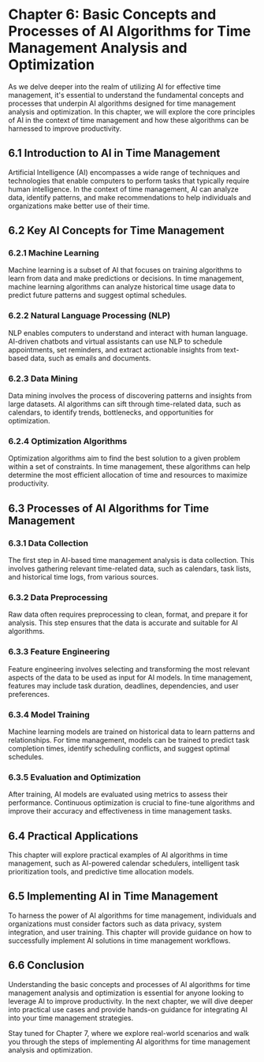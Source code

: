 Chapter 6: Basic Concepts and Processes of AI Algorithms for Time Management Analysis and Optimization
======================================================================================================

As we delve deeper into the realm of utilizing AI for effective time management, it's essential to understand the fundamental concepts and processes that underpin AI algorithms designed for time management analysis and optimization. In this chapter, we will explore the core principles of AI in the context of time management and how these algorithms can be harnessed to improve productivity.

6.1 Introduction to AI in Time Management
-----------------------------------------

Artificial Intelligence (AI) encompasses a wide range of techniques and technologies that enable computers to perform tasks that typically require human intelligence. In the context of time management, AI can analyze data, identify patterns, and make recommendations to help individuals and organizations make better use of their time.

6.2 Key AI Concepts for Time Management
---------------------------------------

### 6.2.1 Machine Learning

Machine learning is a subset of AI that focuses on training algorithms to learn from data and make predictions or decisions. In time management, machine learning algorithms can analyze historical time usage data to predict future patterns and suggest optimal schedules.

### 6.2.2 Natural Language Processing (NLP)

NLP enables computers to understand and interact with human language. AI-driven chatbots and virtual assistants can use NLP to schedule appointments, set reminders, and extract actionable insights from text-based data, such as emails and documents.

### 6.2.3 Data Mining

Data mining involves the process of discovering patterns and insights from large datasets. AI algorithms can sift through time-related data, such as calendars, to identify trends, bottlenecks, and opportunities for optimization.

### 6.2.4 Optimization Algorithms

Optimization algorithms aim to find the best solution to a given problem within a set of constraints. In time management, these algorithms can help determine the most efficient allocation of time and resources to maximize productivity.

6.3 Processes of AI Algorithms for Time Management
--------------------------------------------------

### 6.3.1 Data Collection

The first step in AI-based time management analysis is data collection. This involves gathering relevant time-related data, such as calendars, task lists, and historical time logs, from various sources.

### 6.3.2 Data Preprocessing

Raw data often requires preprocessing to clean, format, and prepare it for analysis. This step ensures that the data is accurate and suitable for AI algorithms.

### 6.3.3 Feature Engineering

Feature engineering involves selecting and transforming the most relevant aspects of the data to be used as input for AI models. In time management, features may include task duration, deadlines, dependencies, and user preferences.

### 6.3.4 Model Training

Machine learning models are trained on historical data to learn patterns and relationships. For time management, models can be trained to predict task completion times, identify scheduling conflicts, and suggest optimal schedules.

### 6.3.5 Evaluation and Optimization

After training, AI models are evaluated using metrics to assess their performance. Continuous optimization is crucial to fine-tune algorithms and improve their accuracy and effectiveness in time management tasks.

6.4 Practical Applications
--------------------------

This chapter will explore practical examples of AI algorithms in time management, such as AI-powered calendar schedulers, intelligent task prioritization tools, and predictive time allocation models.

6.5 Implementing AI in Time Management
--------------------------------------

To harness the power of AI algorithms for time management, individuals and organizations must consider factors such as data privacy, system integration, and user training. This chapter will provide guidance on how to successfully implement AI solutions in time management workflows.

6.6 Conclusion
--------------

Understanding the basic concepts and processes of AI algorithms for time management analysis and optimization is essential for anyone looking to leverage AI to improve productivity. In the next chapter, we will dive deeper into practical use cases and provide hands-on guidance for integrating AI into your time management strategies.

Stay tuned for Chapter 7, where we explore real-world scenarios and walk you through the steps of implementing AI algorithms for time management analysis and optimization.

